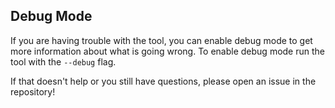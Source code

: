 ## Debug Mode

If you are having trouble with the tool, you can enable debug mode to get more information about what is going wrong. To enable debug mode run the tool with the `--debug` flag.

If that doesn't help or you still have questions, please open an issue in the repository! 

